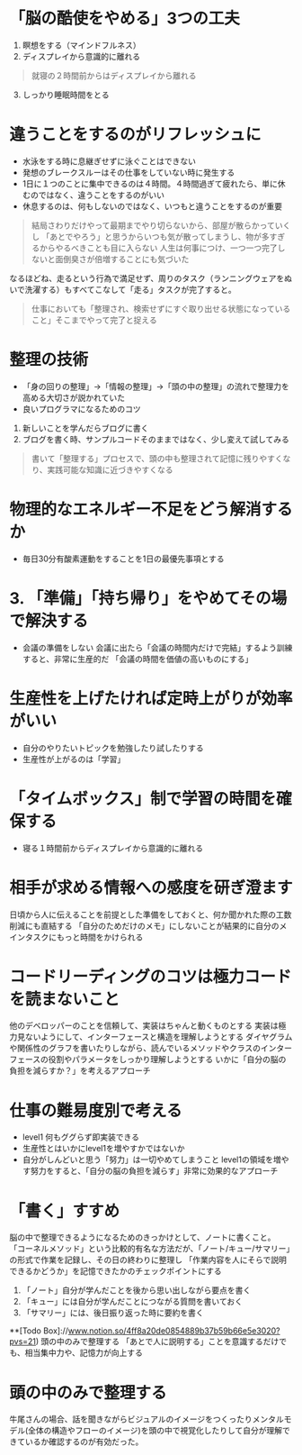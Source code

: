 



# 「脳の酷使をやめる」3つの工夫

1. 瞑想をする（マインドフルネス）
2. ディスプレイから意識的に離れる
> 就寝の２時間前からはディスプレイから離れる
3. しっかり睡眠時間をとる


# 違うことをするのがリフレッシュに

- 水泳をする時に息継ぎせずに泳ぐことはできない
- 発想のブレークスルーはその仕事をしていない時に発生する
- 1日に１つのことに集中できるのは４時間。４時間過ぎて疲れたら、単に休むのではなく、違うことをするのがいい
- 休息するのは、何もしないのではなく、いつもと違うことをするのが重要

> 結局さわりだけやって最期までやり切らないから、部屋が散らかっていくし
> 「あとでやろう」と思うからいつも気が散ってしまうし、物が多すぎるからやるべきことも目に入らない
> 人生は何事につけ、一つ一つ完了しないと面倒臭さが倍増することにも気づいた

なるほどね、走るという行為で満足せず、周りのタスク（ランニングウェアをぬいで洗濯する）もすべてこなして「走る」タスクが完了すると。

> 仕事においても「整理され、検索せずにすぐ取り出せる状態になっていること」そこまでやって完了と捉える


# 整理の技術

- 「身の回りの整理」→「情報の整理」→「頭の中の整理」の流れで整理力を高める大切さが説かれていた
- 良いプログラマになるためのコツ
1. 新しいことを学んだらブログに書く
2. ブログを書く時、サンプルコードそのままではなく、少し変えて試してみる
> 書いて「整理する」プロセスで、頭の中も整理されて記憶に残りやすくなり、実践可能な知識に近づきやすくなる


# 物理的なエネルギー不足をどう解消するか

- 毎日30分有酸素運動をすることを1日の最優先事項とする


# 3. 「準備」「持ち帰り」をやめてその場で解決する

- 会議の準備をしない
  会議に出たら「会議の時間内だけで完結」するよう訓練すると、非常に生産的だ
  「会議の時間を価値の高いものにする」


# 生産性を上げたければ定時上がりが効率がいい

- 自分のやりたいトピックを勉強したり試したりする
- 生産性が上がるのは「学習」


# 「タイムボックス」制で学習の時間を確保する

- 寝る１時間前からディスプレイから意識的に離れる


# 相手が求める情報への感度を研ぎ澄ます

日頃から人に伝えることを前提とした準備をしておくと、何か聞かれた際の工数削減にも直結する
「自分のためだけのメモ」にしないことが結果的に自分のメインタスクにもっと時間をかけられる


# コードリーディングのコツは極力コードを読まないこと

他のデベロッパーのことを信頼して、実装はちゃんと動くものとする
実装は極力見ないようにして、インターフェースと構造を理解しようとする
ダイヤグラムや関係性のグラフを書いたりしながら、読んでいるメソッドやクラスのインターフェースの役割やパラメータをしっかり理解しようとする
いかに「自分の脳の負担を減らすか？」を考えるアプローチ


# 仕事の難易度別で考える

- level1 何もググらず即実装できる
- 生産性とはいかにlevel1を増やすかではないか
- 自分がしんどいと思う「努力」は一切やめてしまうこと
  level1の領域を増やす努力をすると、「自分の脳の負担を減らす」非常に効果的なアプローチ


# 「書く」すすめ

脳の中で整理できるようになるためのきっかけとして、ノートに書くこと。
「コーネルメソッド」という比較的有名な方法だが、「ノート/キュー/サマリー」の形式で作業を記録し、その日の終わりに整理し
「作業内容を人にそらで説明できるかどうか」を記憶できたかのチェックポイントにする

1. 「ノート」自分が学んだことを後から思い出しながら要点を書く
2. 「キュー」には自分が学んだことにつながる質問を書いておく
3. 「サマリー」には、後日振り返った時に要約を書く

**[Todo Box]://www.notion.so/4ff8a20de0854889b37b59b66e5e3020?pvs=21) 頭の中のみで整理する
「あとで人に説明する」ことを意識するだけでも、相当集中力や、記憶力が向上する


# 頭の中のみで整理する

牛尾さんの場合、話を聞きながらビジュアルのイメージをつくったりメンタルモデル(全体の構造やフローのイメージ)を頭の中で視覚化したりして自分が理解できているか確認するのが有効だった。
